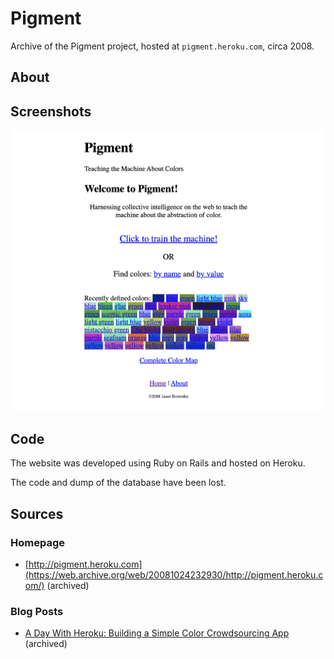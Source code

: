 # Pigment

Archive of the Pigment project, hosted at `pigment.heroku.com`, circa 2008.

## About


## Screenshots

![ScreenShot](ScreenShot.png)

## Code

The website was developed using Ruby on Rails and hosted on Heroku.

The code and dump of the database have been lost.

## Sources

### Homepage

* [http://pigment.heroku.com](https://web.archive.org/web/20081024232930/http://pigment.heroku.com/) (archived)

### Blog Posts

* [A Day With Heroku: Building a Simple Color Crowdsourcing App](https://web.archive.org/web/20080530220737/http://www.neverreadpassively.com/2008/05/day-with-heroku-building-simple-color.html) (archived)